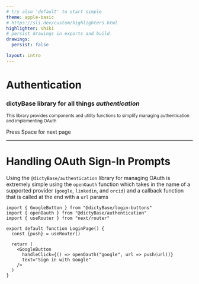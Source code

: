 ```yaml
---
# try also 'default' to start simple
theme: apple-basic
# https://sli.dev/custom/highlighters.html
highlighter: shiki
# persist drawings in exports and build
drawings:
  persist: false

layout: intro
---
```


# Authentication

### dictyBase library for all things *authentication*

<small>This library provides components and utility functions to simplify managing authentication and implementing OAuth</small>

<div class="pt-12">
  <span @click="$slidev.nav.next" class="px-2 py-1 rounded cursor-pointer" hover="bg-white bg-opacity-10">
    Press Space for next page <carbon:arrow-right class="inline"/>
  </span>
</div>

<div class="abs-br m-6 flex gap-2">
  <a href="https://github.com/dictybase-playground/dicty-components/tree/288344af6ee317c7e09404dfead51ee1fee6c942/packages/authentication" target="_blank" alt="GitHub"
    class="text-xl icon-btn opacity-50 !border-none !hover:text-white">
    <carbon-logo-github />
  </a>
</div>

---

# Handling OAuth Sign-In Prompts

Using the `@dictyBase/authentication` library for managing OAuth is extremely simple using the `openOauth` function which takes in the name of a supported provider (`google`, `linkedin`, and `orcid`) and a callback function that is called at the end with a `url` params

```tsx {2,10|all}
import { GoogleButton } from "@dictyBase/login-buttons"
import { openOauth } from "@dictyBase/authentication"
import { useRouter } from "next/router"
 
export default function LoginPage() {
  const {push} = useRouter()

  return (
    <GoogleButton 
      handleClick={() => openOauth("google", url => push(url))}
      text="Sign in with Google"
    />
  )
}
```
